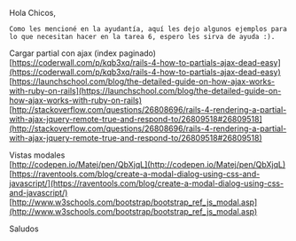 Hola Chicos,

    Como les mencioné en la ayudantía, aquí les dejo algunos ejemplos para lo que necesitan hacer en la tarea 6, espero les sirva de ayuda :).

Cargar partial con ajax (index paginado)  
[https://coderwall.com/p/kqb3xq/rails-4-how-to-partials-ajax-dead-easy](https://coderwall.com/p/kqb3xq/rails-4-how-to-partials-ajax-dead-easy)  
[https://launchschool.com/blog/the-detailed-guide-on-how-ajax-works-with-ruby-on-rails](https://launchschool.com/blog/the-detailed-guide-on-how-ajax-works-with-ruby-on-rails)  
[http://stackoverflow.com/questions/26808696/rails-4-rendering-a-partial-with-ajax-jquery-remote-true-and-respond-to/26809518#26809518](http://stackoverflow.com/questions/26808696/rails-4-rendering-a-partial-with-ajax-jquery-remote-true-and-respond-to/26809518#26809518)  


Vistas modales  
[http://codepen.io/Matej/pen/QbXjqL](http://codepen.io/Matej/pen/QbXjqL)  
[https://raventools.com/blog/create-a-modal-dialog-using-css-and-javascript/](https://raventools.com/blog/create-a-modal-dialog-using-css-and-javascript/)  
[http://www.w3schools.com/bootstrap/bootstrap_ref_js_modal.asp](http://www.w3schools.com/bootstrap/bootstrap_ref_js_modal.asp)  

Saludos
